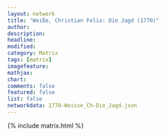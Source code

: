 ```yaml
---
layout: network
title: "Weiße, Christian Felix: Die Jagd (1770)"
author:
description:
headline:
modified:
category: Matrix
tags: [matrix]
imagefeature: 
mathjax: 
chart: 
comments: false
featured: false
list: false
networkdata: 1770-Weisse_Ch-Die_Jagd.json
---
```

{% include matrix.html %}
